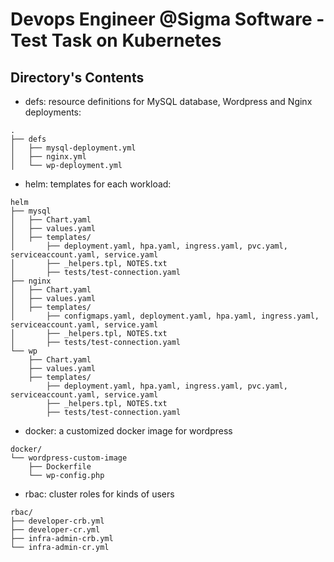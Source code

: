 # Devops Engineer @Sigma Software - Test Task on Kubernetes

## Directory's Contents
* defs: resource definitions for MySQL database, Wordpress and Nginx deployments:
```
.
├── defs
│   ├── mysql-deployment.yml
│   ├── nginx.yml
│   └── wp-deployment.yml
```
* helm: templates for each workload:
```
helm
├── mysql
│   ├── Chart.yaml
│   ├── values.yaml
│   ├── templates/
│       ├── deployment.yaml, hpa.yaml, ingress.yaml, pvc.yaml, serviceaccount.yaml, service.yaml
│       ├── _helpers.tpl, NOTES.txt
│       ├── tests/test-connection.yaml
├── nginx
│   ├── Chart.yaml
│   ├── values.yaml
│   ├── templates/
│       ├── configmaps.yaml, deployment.yaml, hpa.yaml, ingress.yaml, serviceaccount.yaml, service.yaml
│       ├── _helpers.tpl, NOTES.txt
│       ├── tests/test-connection.yaml
└── wp
    ├── Chart.yaml
    ├── values.yaml
    ├── templates/
        ├── deployment.yaml, hpa.yaml, ingress.yaml, pvc.yaml, serviceaccount.yaml, service.yaml
        ├── _helpers.tpl, NOTES.txt
        ├── tests/test-connection.yaml
```
* docker: a customized docker image for wordpress
```
docker/
└── wordpress-custom-image
    ├── Dockerfile
    └── wp-config.php
```
* rbac: cluster roles for kinds of users
```
rbac/
├── developer-crb.yml
├── developer-cr.yml
├── infra-admin-crb.yml
└── infra-admin-cr.yml
```
